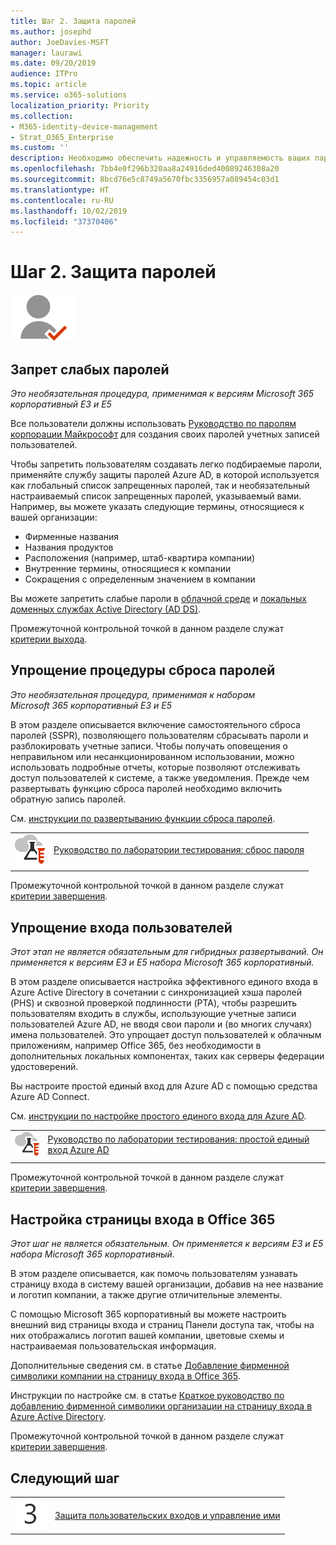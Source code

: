 ```yaml
---
title: Шаг 2. Защита паролей
ms.author: josephd
author: JoeDavies-MSFT
manager: laurawi
ms.date: 09/20/2019
audience: ITPro
ms.topic: article
ms.service: o365-solutions
localization_priority: Priority
ms.collection:
- M365-identity-device-management
- Strat_O365_Enterprise
ms.custom: ''
description: Необходимо обеспечить надежность и управляемость ваших паролей в масштабах организации.
ms.openlocfilehash: 7bb4e0f296b320aa8a24916ded40089246308a20
ms.sourcegitcommit: 8bcd76e5c8749a5670fbc3356957a089454c03d1
ms.translationtype: HT
ms.contentlocale: ru-RU
ms.lasthandoff: 10/02/2019
ms.locfileid: "37370406"
---
```

# <a name="step-2-secure-your-passwords"></a>Шаг 2. Защита паролей

![Этап 2. Удостоверения](./media/deploy-foundation-infrastructure/identity_icon-small.png)

<a name="identity-password-prot"></a>
## <a name="prevent-bad-passwords"></a>Запрет слабых паролей

*Это необязательная процедура, применимая к версиям Microsoft 365 корпоративный E3 и E5*

Все пользователи должны использовать [Руководство по паролям корпорации Майкрософт](https://www.microsoft.com/research/publication/password-guidance/) для создания своих паролей учетных записей пользователей.

Чтобы запретить пользователям создавать легко подбираемые пароли, применяйте службу защиты паролей Azure AD, в которой используется как глобальный список запрещенных паролей, так и необязательный настраиваемый список запрещенных паролей, указываемый вами. Например, вы можете указать следующие термины, относящиеся к вашей организации:

- Фирменные названия
- Названия продуктов
- Расположения (например, штаб-квартира компании)
- Внутренние термины, относящиеся к компании
- Сокращения с определенным значением в компании

Вы можете запретить слабые пароли в [облачной среде](https://docs.microsoft.com/azure/active-directory/authentication/concept-password-ban-bad) и [локальных доменных службах Active Directory (AD DS)](https://docs.microsoft.com/azure/active-directory/authentication/concept-password-ban-bad-on-premises).

Промежуточной контрольной точкой в данном разделе служат [критерии выхода](identity-exit-criteria.md#crit-password-prot).

<a name="identity-pw-reset"></a>
## <a name="simplify-password-resets"></a>Упрощение процедуры сброса паролей

*Это необязательная процедура, применимая к наборам Microsoft 365 корпоративный E3 и E5*

В этом разделе описывается включение самостоятельного сброса паролей (SSPR), позволяющего пользователям сбрасывать пароли и разблокировать учетные записи. Чтобы получать оповещения о неправильном или несанкционированном использовании, можно использовать подробные отчеты, которые позволяют отслеживать доступ пользователей к системе, а также уведомления. Прежде чем развертывать функцию сброса паролей необходимо включить обратную запись паролей.

См. [инструкции по развертыванию функции сброса паролей](https://docs.microsoft.com/azure/active-directory/authentication/howto-sspr-deployment).

|||
|:-------|:-----|
|![Руководства по лаборатории тестирования для облака Майкрософт](media/m365-enterprise-test-lab-guides/cloud-tlg-icon-small.png)| [Руководство по лаборатории тестирования: сброс пароля](password-reset-m365-ent-test-environment.md) |
|||

Промежуточной контрольной точкой в данном разделе служат [критерии завершения](identity-exit-criteria.md#crit-identity-pw-reset).


<a name="identity-sso"></a>
## <a name="simplify-user-sign-in"></a>Упрощение входа пользователей

*Этот этап не является обязательным для гибридных развертываний. Он применяется к версиям E3 и E5 набора Microsoft 365 корпоративный.*

В этом разделе описывается настройка эффективного единого входа в Azure Active Directory в сочетании с синхронизацией хэша паролей (PHS) и сквозной проверкой подлинности (PTA), чтобы разрешить пользователям входить в службы, использующие учетные записи пользователей Azure AD, не вводя свои пароли и (во многих случаях) имена пользователей. Это упрощает доступ пользователей к облачным приложениям, например Office 365, без необходимости в дополнительных локальных компонентах, таких как серверы федерации удостоверений.

Вы настроите простой единый вход для Azure AD с помощью средства Azure AD Connect.

См. [инструкции по настройке простого единого входа для Azure AD](https://docs.microsoft.com/azure/active-directory/connect/active-directory-aadconnect-sso-quick-start).

|||
|:-------|:-----|
|![Руководства для лаборатории тестирования для облака Майкрософт](media/m365-enterprise-test-lab-guides/cloud-tlg-icon-small.png)| [Руководство по лаборатории тестирования: простой единый вход Azure AD](single-sign-on-m365-ent-test-environment.md) |
|||

Промежуточной контрольной точкой в данном разделе служат [критерии завершения](identity-exit-criteria.md#crit-identity-sso).


<a name="identity-custom-sign-in"></a>
## <a name="customize-the-office-365-sign-in-page"></a>Настройка страницы входа в Office 365

*Этот шаг не является обязательным. Он применяется к версиям E3 и E5 набора Microsoft 365 корпоративный.*

В этом разделе описывается, как помочь пользователям узнавать страницу входа в систему вашей организации, добавив на нее название и логотип компании, а также другие отличительные элементы. 

С помощью Microsoft 365 корпоративный вы можете настроить внешний вид страницы входа и страниц Панели доступа так, чтобы на них отображались логотип вашей компании, цветовые схемы и настраиваемая пользовательская информация. 

Дополнительные сведения см. в статье [Добавление фирменной символики компании на страницу входа в Office 365](https://docs.microsoft.com/office365/admin/setup/customize-sign-in-page).

Инструкции по настройке см. в статье [Краткое руководство по добавлению фирменной символики организации на страницу входа в Azure Active Directory](http://aka.ms/aadpaddbranding).

Промежуточной контрольной точкой в данном разделе служат [критерии завершения](identity-exit-criteria.md#crit-identity-custom-sign-in).

## <a name="next-step"></a>Следующий шаг

|||
|:-------|:-----|
|![Шаг 3](./media/stepnumbers/Step3.png)| [Защита пользовательских входов и управление ими](identity-secure-user-sign-ins.md) |
